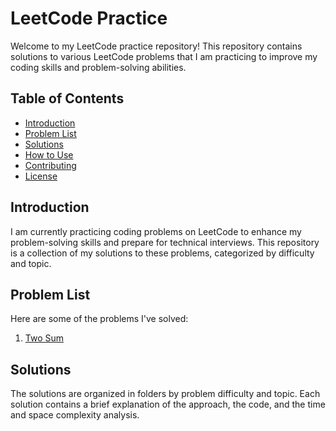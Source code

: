 # LeetCode Practice

Welcome to my LeetCode practice repository! This repository contains solutions to various LeetCode problems that I am practicing to improve my coding skills and problem-solving abilities.

## Table of Contents

- [Introduction](#introduction)
- [Problem List](#problem-list)
- [Solutions](#solutions)
- [How to Use](#how-to-use)
- [Contributing](#contributing)
- [License](#license)

## Introduction

I am currently practicing coding problems on LeetCode to enhance my problem-solving skills and prepare for technical interviews. This repository is a collection of my solutions to these problems, categorized by difficulty and topic.

## Problem List

Here are some of the problems I've solved:

1. [Two Sum](https://leetcode.com/problems/two-sum/)

## Solutions

The solutions are organized in folders by problem difficulty and topic. Each solution contains a brief explanation of the approach, the code, and the time and space complexity analysis.

